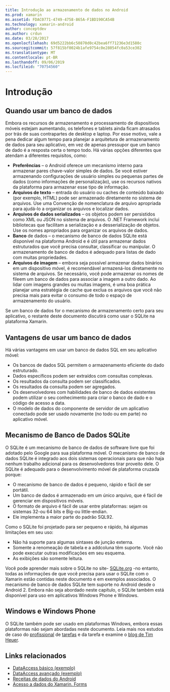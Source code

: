 ```yaml
---
title: Introdução ao armazenamento de dados no Android
ms.prod: xamarin
ms.assetid: FDAC0771-4749-4758-865A-F1BD190CA54B
ms.technology: xamarin-android
author: conceptdev
ms.author: crdun
ms.date: 03/28/2017
ms.openlocfilehash: 69d5222bb6c50870d0c42bea6ff71236e3d1580c
ms.sourcegitcommit: 57f815bf0024b1afe9754c0e28054fc0a53ce302
ms.translationtype: MT
ms.contentlocale: pt-BR
ms.lasthandoff: 09/06/2019
ms.locfileid: "70754560"
---
```

# <a name="introduction"></a>Introdução

## <a name="when-to-use-a-database"></a>Quando usar um banco de dados

Embora os recursos de armazenamento e processamento de dispositivos móveis estejam aumentando, os telefones e tablets ainda ficam atrasados por trás de suas contrapartes de desktop e laptop. Por esse motivo, vale a pena dedicar algum tempo para planejar a arquitetura de armazenamento de dados para seu aplicativo, em vez de apenas pressupor que um banco de dado é a resposta certa o tempo todo. Há várias opções diferentes que atendam a diferentes requisitos, como:

- **Preferências** – o Android oferece um mecanismo interno para armazenar pares chave-valor simples de dados. Se você estiver armazenando configurações de usuário simples ou pequenas partes de dados (como informações de personalização), use os recursos nativos da plataforma para armazenar esse tipo de informação.
- **Arquivos de texto** – entrada do usuário ou caches de conteúdo baixado (por exemplo, HTML) pode ser armazenado diretamente no sistema de arquivos. Use uma Convenção de nomenclatura de arquivo apropriada para ajudá-lo a organizar os arquivos e localizar dados.
- **Arquivos de dados serializados** – os objetos podem ser persistidos como XML ou JSON no sistema de arquivos. O .NET Framework inclui bibliotecas que facilitam a serialização e a desserialização de objetos. Use os nomes apropriados para organizar os arquivos de dados.
- **Banco** de dados – o mecanismo de banco de dados SQLite está disponível na plataforma Android e é útil para armazenar dados estruturados que você precisa consultar, classificar ou manipular. O armazenamento de banco de dados é adequado para listas de dado com muitas propriedades.
- **Arquivos de imagem** – embora seja possível armazenar dados binários em um dispositivo móvel, é recomendável armazená-los diretamente no sistema de arquivos. Se necessário, você pode armazenar os nomes de fileem um banco de dados para associar a imagem a outro dado. Ao lidar com imagens grandes ou muitas imagens, é uma boa prática planejar uma estratégia de cache que exclua os arquivos que você não precisa mais para evitar o consumo de todo o espaço de armazenamento do usuário.

Se um banco de dados for o mecanismo de armazenamento certo para seu aplicativo, o restante deste documento discutirá como usar o SQLite na plataforma Xamarin.

## <a name="advantages-of-using-a-database"></a>Vantagens de usar um banco de dados

Há várias vantagens em usar um banco de dados SQL em seu aplicativo móvel:

- Os bancos de dados SQL permitem o armazenamento eficiente do dado estruturado.
- Dados específicos podem ser extraídos com consultas complexas.
- Os resultados da consulta podem ser classificados.
- Os resultados da consulta podem ser agregados.
- Os desenvolvedores com habilidades de banco de dados existentes podem utilizar o seu conhecimento para criar o banco de dado e o código de acesso a data.
- O modelo de dados do componente de servidor de um aplicativo conectado pode ser usado novamente (no todo ou em parte) no aplicativo móvel.

## <a name="sqlite-database-engine"></a>Mecanismo de Banco de Dados SQLite

O SQLite é um mecanismo de banco de dados de software livre que foi adotado pelo Google para sua plataforma móvel. O mecanismo de banco de dados SQLite é integrado aos dois sistemas operacionais para que não haja nenhum trabalho adicional para os desenvolvedores tirar proveito dele. O SQLite é adequado para o desenvolvimento móvel de plataforma cruzada porque:

- O mecanismo de banco de dados é pequeno, rápido e fácil de ser portátil.
- Um banco de dados é armazenado em um único arquivo, que é fácil de gerenciar em dispositivos móveis.
- O formato de arquivo é fácil de usar entre plataformas: sejam os sistemas 32-ou 64 bits e Big-ou little-endian.
- Ele implementa a maior parte do padrão SQL92.

Como o SQLite foi projetado para ser pequeno e rápido, há algumas limitações em seu uso:

- Não há suporte para algumas sintaxes de junção externa.
- Somente a renomeação de tabela e a addcoluna têm suporte. Você não pode executar outras modificações em seu esquema.
- As exibições são somente leitura.

Você pode aprender mais sobre o SQLite no site- [SQLite.org](http://SQLite.org) -no entanto, todas as informações de que você precisa para usar o SQLite com o Xamarin estão contidas neste documento e em exemplos associados. O mecanismo de banco de dados SQLite tem suporte no Android desde o Android 2.
Embora não seja abordado neste capítulo, o SQLite também está disponível para uso em aplicativos Windows Phone e Windows.

## <a name="windows-and-windows-phone"></a>Windows e Windows Phone

O SQLite também pode ser usado em plataformas Windows, embora essas plataformas não sejam abordadas neste documento.
Leia mais nos estudos de caso do [profissional](~/cross-platform/app-fundamentals/building-cross-platform-applications/case-study-tasky.md) de [tarefas](~/cross-platform/app-fundamentals/building-cross-platform-applications/case-study-tasky.md) e da tarefa e examine o [blog de Tim Heuer](http://timheuer.com/blog/archive/2012/06/28/seeding-your-metro-style-app-with-sqlite-database.aspx).

## <a name="related-links"></a>Links relacionados

- [DataAccess básico (exemplo)](https://github.com/xamarin/mobile-samples/tree/master/DataAccess/Basic)
- [DataAccess avançado (exemplo)](https://github.com/xamarin/mobile-samples/tree/master/DataAccess/Advanced)
- [Receitas de dados do Android](https://github.com/xamarin/recipes/tree/master/Recipes/android/data)
- [Acesso a dados do Xamarin. Forms](~/xamarin-forms/data-cloud/data/databases.md)
